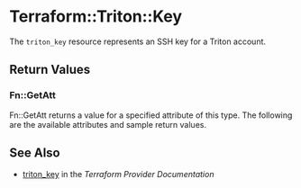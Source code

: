 # Terraform::Triton::Key

The `triton_key` resource represents an SSH key for a Triton account.

## Return Values

### Fn::GetAtt

Fn::GetAtt returns a value for a specified attribute of this type. The following are the available attributes and sample return values.

## See Also

* [triton_key](https://www.terraform.io/docs/providers/triton/r/key.html) in the _Terraform Provider Documentation_